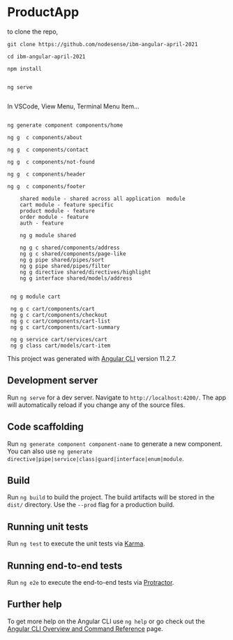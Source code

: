 # ProductApp

to clone the repo,

```
git clone https://github.com/nodesense/ibm-angular-april-2021

cd ibm-angular-april-2021

npm install


ng serve


```


In VSCode, View Menu, Terminal Menu Item...

```

ng generate component components/home

ng g  c components/about

ng g  c components/contact

ng g  c components/not-found

ng g  c components/header

ng g  c components/footer

```


```
    shared module - shared across all application  module
    cart module - feature specific
    product module - feature 
    order module - feature
    auth - feature
```

```
    ng g module shared

    ng g c shared/components/address
    ng g c shared/components/page-like
    ng g pipe shared/pipes/sort
    ng g pipe shared/pipes/filter
    ng g directive shared/directives/highlight
    ng g interface shared/models/address
    
```

```
 ng g module cart

 ng g c cart/components/cart
 ng g c cart/components/checkout
 ng g c cart/components/cart-list
 ng g c cart/components/cart-summary

 ng g service cart/services/cart
 ng g class cart/models/cart-item

```


This project was generated with [Angular CLI](https://github.com/angular/angular-cli) version 11.2.7.

## Development server

Run `ng serve` for a dev server. Navigate to `http://localhost:4200/`. The app will automatically reload if you change any of the source files.

## Code scaffolding

Run `ng generate component component-name` to generate a new component. You can also use `ng generate directive|pipe|service|class|guard|interface|enum|module`.

## Build

Run `ng build` to build the project. The build artifacts will be stored in the `dist/` directory. Use the `--prod` flag for a production build.

## Running unit tests

Run `ng test` to execute the unit tests via [Karma](https://karma-runner.github.io).

## Running end-to-end tests

Run `ng e2e` to execute the end-to-end tests via [Protractor](http://www.protractortest.org/).

## Further help

To get more help on the Angular CLI use `ng help` or go check out the [Angular CLI Overview and Command Reference](https://angular.io/cli) page.
